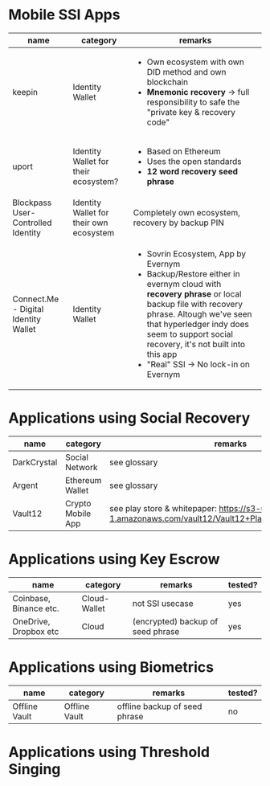 # Mobile SSI Apps
| name | category | remarks |
|---|---|---|
|keepin|Identity Wallet|<ul><li>Own ecosystem with own DID method and own blockchain</li><li>**Mnemonic recovery** -> full responsibility to safe the "private key & recovery code"</li></ul>|
|uport|Identity Wallet for their ecosystem?|<ul><li>Based on Ethereum</li><li>Uses the open standards</li><li>**12 word recovery seed phrase**</li></ul>|
|Blockpass User-Controlled Identity|Identity Wallet for their own ecosystem|Completely own ecosystem, recovery by backup PIN|
|Connect.Me - Digital Identity Wallet|Identity Wallet|<ul><li>Sovrin Ecosystem, App by Evernym</li><li>Backup/Restore either in evernym cloud with **recovery phrase** or local backup file with recovery phrase. Altough we've seen that hyperledger indy does seem to support social recovery, it's not built into this app</li><li>"Real" SSI -> No lock-in on Evernym</li></ul>|

# Applications using Social Recovery
| name | category | remarks | tested? |
|---|---|---|---|
|DarkCrystal|Social Network| see glossary|no|
|Argent|Ethereum Wallet|see glossary|no|
|Vault12|Crypto Mobile App|see play store & whitepaper: https://s3-us-west-1.amazonaws.com/vault12/Vault12+Platform+White+Paper.pdf|open|

# Applications using Key Escrow
| name | category | remarks | tested? |
|---|---|---|---|
|Coinbase, Binance etc. | Cloud-Wallet |not SSI usecase |yes|
|OneDrive, Dropbox etc | Cloud |(encrypted) backup of seed phrase |yes|

# Applications using Biometrics
| name | category | remarks | tested? |
|---|---|---|---|
|Offline Vault | Offline Vault |offline backup of seed phrase |no|
# Applications using Threshold Singing
